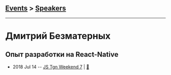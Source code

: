 ## [Events](../README.md) > [Speakers](../speakers.md)
---

# Дмитрий Безматерных

## Опыт разработки на React-Native
- 2018 Jul 14 -- [JS Tgn Weekend 7](https://youtu.be/BU3XKvmtEHQ)  | [:notebook:](https://goo.gl/bHhE2n)  
